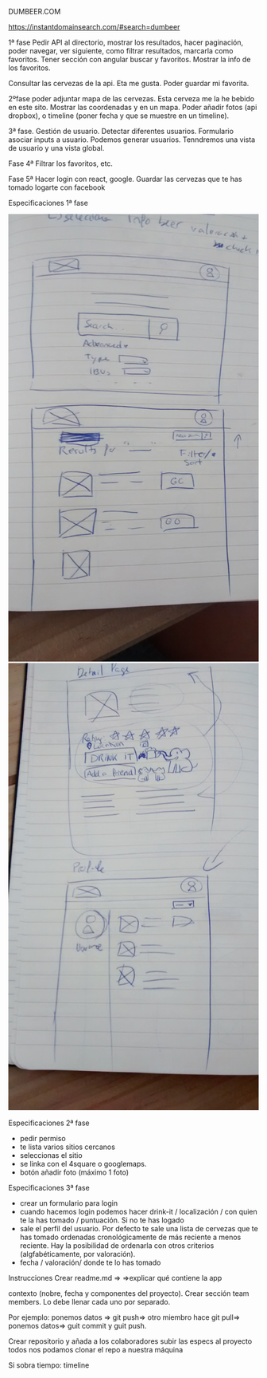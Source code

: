 DUMBEER.COM

https://instantdomainsearch.com/#search=dumbeer 

1ª fase
Pedir API al directorio, mostrar los resultados, hacer paginación, poder navegar, ver siguiente, como filtrar resultados, marcarla como favoritos. Tener sección con angular buscar y favoritos. Mostrar la info de los favoritos.

Consultar las cervezas de la api. 
Eta me gusta. Poder guardar mi favorita. 

2ºfase
poder adjuntar mapa de las cervezas. Esta cerveza me la he bebido en este sito. Mostrar las coordenadas y en un mapa.
Poder añadir fotos (api dropbox), o timeline (poner fecha y que se muestre en un timeline).

3ª fase. Gestión de usuario. Detectar diferentes usuarios. 
Formulario asociar inputs a usuario. Podemos generar usuarios. 
Tenndremos una vista de usuario y una vista global.

Fase 4ª 
 Filtrar los favoritos, etc. 


Fase 5ª
Hacer login con react, google. 
Guardar las cervezas que te has tomado
logarte con facebook

Especificaciones 1ª fase

![foto1](IMG_20160725_141911503.jpg)
![foto2](IMG_20160725_141918686.jpg)


Especificaciones 2ª fase
- pedir permiso 
- te lista varios sitios cercanos 
- seleccionas el sitio
- se linka con el 4square o googlemaps.
- botón añadir foto (máximo 1 foto)

Especificaciones 3ª fase
- crear un formulario para login
- cuando hacemos login podemos hacer drink-it / localización / con quien te la has tomado / puntuación. Si no te has logado 
- sale el perfil del usuario. Por defecto te sale una lista de cervezas que te has tomado ordenadas cronológicamente de más reciente a menos reciente. Hay la posibilidad de ordenarla con otros criterios (algfabéticamente, por valoración).
- fecha / valoración/ donde te lo has tomado




Instrucciones
Crear readme.md => 
=>explicar qué contiene la app

contexto (nobre, fecha y componentes del proyecto).
Crear sección team members. Lo debe llenar cada uno por separado. 

Por ejemplo: ponemos datos => git push=> otro miembro hace git pull=> ponemos datos=> guit commit y guit push.

Crear repositorio y añada a los colaboradores
subir las especs al proyecto
todos nos podamos clonar el repo a nuestra máquina


Si sobra tiempo: timeline